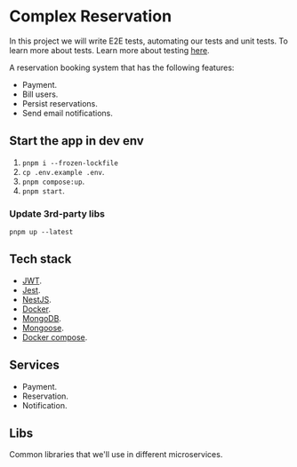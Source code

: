 # Complex Reservation

In this project we will write E2E tests, automating our tests and unit tests. To learn more about tests. Learn more about testing [here](https://github.com/kasir-barati/awesome-js-ts/blob/main/.github/docs/testing.md).

A reservation booking system that has the following features:

- Payment.
- Bill users.
- Persist reservations.
- Send email notifications.

## Start the app in dev env

1. `pnpm i --frozen-lockfile	`
2. `cp .env.example .env`.
3. `pnpm compose:up`.
4. `pnpm start`.

### Update 3rd-party libs

`pnpm up --latest`

## Tech stack

- [JWT](https://jwt.io/).
- [Jest](https://jestjs.io/).
- [NestJS](https://nestjs.com/).
- [Docker](https://www.docker.com/).
- [MongoDB](https://www.mongodb.com/).
- [Mongoose](https://mongoosejs.com/).
- [Docker compose](https://docs.docker.com/compose/).
<!-- - [FusionAuth](https://fusionauth.io/). -->

## Services

- Payment.
- Reservation.
- Notification.

## Libs

Common libraries that we'll use in different microservices.
